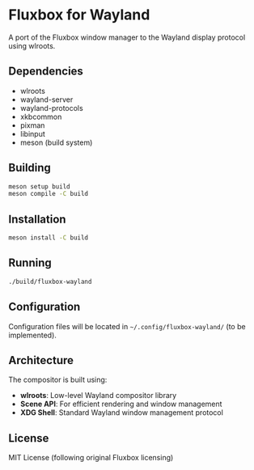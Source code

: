 # Fluxbox for Wayland

A port of the Fluxbox window manager to the Wayland display protocol using wlroots.

## Dependencies

- wlroots
- wayland-server
- wayland-protocols
- xkbcommon
- pixman
- libinput
- meson (build system)

## Building

```bash
meson setup build
meson compile -C build
```

## Installation

```bash
meson install -C build
```

## Running

```bash
./build/fluxbox-wayland
```

## Configuration

Configuration files will be located in `~/.config/fluxbox-wayland/` (to be implemented).

## Architecture

The compositor is built using:
- **wlroots**: Low-level Wayland compositor library
- **Scene API**: For efficient rendering and window management
- **XDG Shell**: Standard Wayland window management protocol

## License

MIT License (following original Fluxbox licensing)
